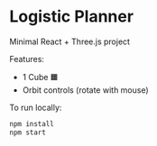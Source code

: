 # Logistic Planner

Minimal React + Three.js project

Features:
- 1 Cube 🟧
- Orbit controls (rotate with mouse)

To run locally:

```bash
npm install
npm start
